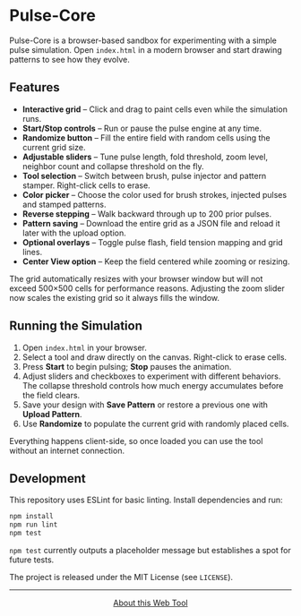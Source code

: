 # Pulse-Core

Pulse-Core is a browser-based sandbox for experimenting with a simple pulse simulation. Open `index.html` in a modern browser and start drawing patterns to see how they evolve.

## Features

- **Interactive grid** – Click and drag to paint cells even while the simulation runs.
- **Start/Stop controls** – Run or pause the pulse engine at any time.
- **Randomize button** – Fill the entire field with random cells using the current grid size.
- **Adjustable sliders** – Tune pulse length, fold threshold, zoom level, neighbor count and collapse threshold on the fly.
- **Tool selection** – Switch between brush, pulse injector and pattern stamper. Right-click cells to erase.
- **Color picker** – Choose the color used for brush strokes, injected pulses and stamped patterns.
- **Reverse stepping** – Walk backward through up to 200 prior pulses.
- **Pattern saving** – Download the entire grid as a JSON file and reload it later with the upload option.
- **Optional overlays** – Toggle pulse flash, field tension mapping and grid lines.
- **Center View option** – Keep the field centered while zooming or resizing.

The grid automatically resizes with your browser window but will not exceed 500×500 cells for performance reasons.
Adjusting the zoom slider now scales the existing grid so it always fills the window.

## Running the Simulation

1. Open `index.html` in your browser.
2. Select a tool and draw directly on the canvas. Right-click to erase cells.
3. Press **Start** to begin pulsing; **Stop** pauses the animation.
4. Adjust sliders and checkboxes to experiment with different behaviors. The collapse threshold controls how much energy accumulates before the field clears.
5. Save your design with **Save Pattern** or restore a previous one with **Upload Pattern**.
6. Use **Randomize** to populate the current grid with randomly placed cells.

Everything happens client-side, so once loaded you can use the tool without an internet connection.

## Development

This repository uses ESLint for basic linting. Install dependencies and run:

```sh
npm install
npm run lint
npm test
```

`npm test` currently outputs a placeholder message but establishes a spot for future tests.

The project is released under the MIT License (see `LICENSE`).

---

<p align="center">
  <a href="ABOUT.md" target="_blank">About this Web Tool</a>
</p>
